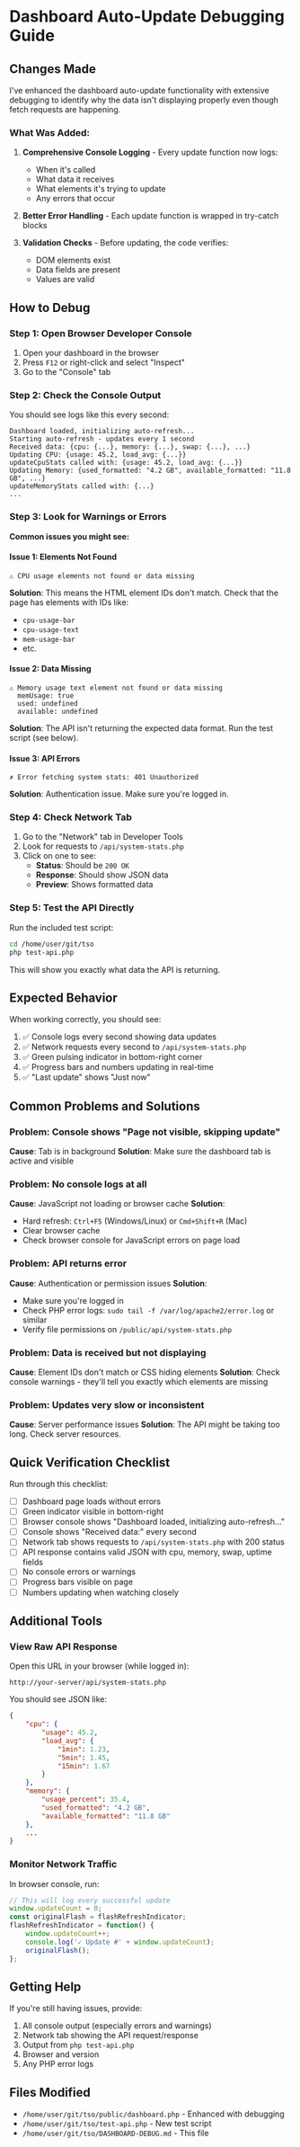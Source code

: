 # Dashboard Auto-Update Debugging Guide

## Changes Made

I've enhanced the dashboard auto-update functionality with extensive debugging to identify why the data isn't displaying properly even though fetch requests are happening.

### What Was Added:

1. **Comprehensive Console Logging** - Every update function now logs:
   - When it's called
   - What data it receives
   - What elements it's trying to update
   - Any errors that occur

2. **Better Error Handling** - Each update function is wrapped in try-catch blocks

3. **Validation Checks** - Before updating, the code verifies:
   - DOM elements exist
   - Data fields are present
   - Values are valid

## How to Debug

### Step 1: Open Browser Developer Console

1. Open your dashboard in the browser
2. Press `F12` or right-click and select "Inspect"
3. Go to the "Console" tab

### Step 2: Check the Console Output

You should see logs like this every second:

```
Dashboard loaded, initializing auto-refresh...
Starting auto-refresh - updates every 1 second
Received data: {cpu: {...}, memory: {...}, swap: {...}, ...}
Updating CPU: {usage: 45.2, load_avg: {...}}
updateCpuStats called with: {usage: 45.2, load_avg: {...}}
Updating Memory: {used_formatted: "4.2 GB", available_formatted: "11.8 GB", ...}
updateMemoryStats called with: {...}
...
```

### Step 3: Look for Warnings or Errors

**Common issues you might see:**

#### Issue 1: Elements Not Found
```
⚠ CPU usage elements not found or data missing
```
**Solution**: This means the HTML element IDs don't match. Check that the page has elements with IDs like:
- `cpu-usage-bar`
- `cpu-usage-text`
- `mem-usage-bar`
- etc.

#### Issue 2: Data Missing
```
⚠ Memory usage text element not found or data missing
  memUsage: true
  used: undefined
  available: undefined
```
**Solution**: The API isn't returning the expected data format. Run the test script (see below).

#### Issue 3: API Errors
```
✗ Error fetching system stats: 401 Unauthorized
```
**Solution**: Authentication issue. Make sure you're logged in.

### Step 4: Check Network Tab

1. Go to the "Network" tab in Developer Tools
2. Look for requests to `/api/system-stats.php`
3. Click on one to see:
   - **Status**: Should be `200 OK`
   - **Response**: Should show JSON data
   - **Preview**: Shows formatted data

### Step 5: Test the API Directly

Run the included test script:

```bash
cd /home/user/git/tso
php test-api.php
```

This will show you exactly what data the API is returning.

## Expected Behavior

When working correctly, you should see:

1. ✅ Console logs every second showing data updates
2. ✅ Network requests every second to `/api/system-stats.php`
3. ✅ Green pulsing indicator in bottom-right corner
4. ✅ Progress bars and numbers updating in real-time
5. ✅ "Last update" shows "Just now"

## Common Problems and Solutions

### Problem: Console shows "Page not visible, skipping update"
**Cause**: Tab is in background
**Solution**: Make sure the dashboard tab is active and visible

### Problem: No console logs at all
**Cause**: JavaScript not loading or browser cache
**Solution**: 
- Hard refresh: `Ctrl+F5` (Windows/Linux) or `Cmd+Shift+R` (Mac)
- Clear browser cache
- Check browser console for JavaScript errors on page load

### Problem: API returns error
**Cause**: Authentication or permission issues
**Solution**: 
- Make sure you're logged in
- Check PHP error logs: `sudo tail -f /var/log/apache2/error.log` or similar
- Verify file permissions on `/public/api/system-stats.php`

### Problem: Data is received but not displaying
**Cause**: Element IDs don't match or CSS hiding elements
**Solution**: Check console warnings - they'll tell you exactly which elements are missing

### Problem: Updates very slow or inconsistent
**Cause**: Server performance issues
**Solution**: The API might be taking too long. Check server resources.

## Quick Verification Checklist

Run through this checklist:

- [ ] Dashboard page loads without errors
- [ ] Green indicator visible in bottom-right
- [ ] Browser console shows "Dashboard loaded, initializing auto-refresh..."
- [ ] Console shows "Received data:" every second
- [ ] Network tab shows requests to `/api/system-stats.php` with 200 status
- [ ] API response contains valid JSON with cpu, memory, swap, uptime fields
- [ ] No console errors or warnings
- [ ] Progress bars visible on page
- [ ] Numbers updating when watching closely

## Additional Tools

### View Raw API Response

Open this URL in your browser (while logged in):
```
http://your-server/api/system-stats.php
```

You should see JSON like:
```json
{
    "cpu": {
        "usage": 45.2,
        "load_avg": {
            "1min": 1.23,
            "5min": 1.45,
            "15min": 1.67
        }
    },
    "memory": {
        "usage_percent": 35.4,
        "used_formatted": "4.2 GB",
        "available_formatted": "11.8 GB"
    },
    ...
}
```

### Monitor Network Traffic

In browser console, run:
```javascript
// This will log every successful update
window.updateCount = 0;
const originalFlash = flashRefreshIndicator;
flashRefreshIndicator = function() {
    window.updateCount++;
    console.log('✓ Update #' + window.updateCount);
    originalFlash();
};
```

## Getting Help

If you're still having issues, provide:

1. All console output (especially errors and warnings)
2. Network tab showing the API request/response
3. Output from `php test-api.php`
4. Browser and version
5. Any PHP error logs

## Files Modified

- `/home/user/git/tso/public/dashboard.php` - Enhanced with debugging
- `/home/user/git/tso/test-api.php` - New test script
- `/home/user/git/tso/DASHBOARD-DEBUG.md` - This file

